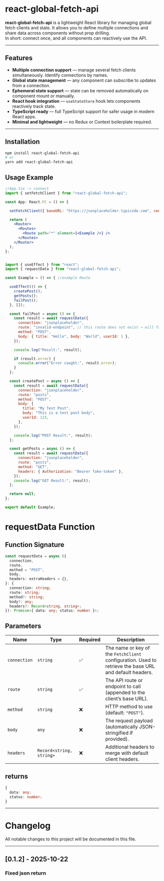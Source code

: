 # react-global-fetch-api

**react-global-fetch-api** is a lightweight React library for managing global fetch clients and state. It allows you to define multiple connections and share data across components without prop drilling.  
In short: connect once, and all components can reactively use the API.

---

## Features

- **Multiple connection support** — manage several fetch clients simultaneously. Identify connections by names.  
- **Global state management** — any component can subscribe to updates from a connection.  
- **Ephemeral state support** — state can be removed automatically on component mount or manually.  
- **React hook integration** — `useStateStore` hook lets components reactively track state.  
- **TypeScript ready** — full TypeScript support for safer usage in modern React apps.  
- **Minimal and lightweight** — no Redux or Context boilerplate required.  

---

## Installation

```bash
npm install react-global-fetch-api
# or
yarn add react-global-fetch-api
```

## Usage Example

```jsx
//App.tsx -> connect 
import { setFetchClient } from "react-global-fetch-api";

const App: React.FC = () => {

  setFetchClient({ baseURL: "https://jsonplaceholder.typicode.com", connection: "jsonplaceholder" });

  return (
    <Router>
      <Routes>
        <Route path="*" element={<Example />} />
      </Routes>
    </Router>
  );
};
```

```jsx

import { useEffect } from "react";
import { requestData } from "react-global-fetch-api";

const Example = () => { //example Route

  useEffect(() => {
    createPost();
    getPosts();
    failPost();
  }, []);

  const failPost = async () => {
    const result = await requestData({
      connection: "jsonplaceholder",
      route: "invalid-endpoint", // this route does not exist → will fail
      method: "POST",
      body: { title: "Hello", body: "World", userId: 1 },
    });

    console.log("Result:", result);

    if (result.error) {
      console.error("Error caught:", result.error);
    }
  };

  const createPost = async () => {
    const result = await requestData({
      connection: "jsonplaceholder",
      route: "posts",
      method: "POST",
      body: {
        title: "My Test Post",
        body: "This is a test post body",
        userId: 123,
      },
    });

    console.log("POST Result:", result);
  };

  const getPosts = async () => {
    const result = await requestData({
      connection: "jsonplaceholder",
      route: "posts",
      method: "GET",
      headers: { Authorization: "Bearer fake-token" },
    });
    console.log("GET Result:", result);
  };

  return null;
};

export default Example;

```

# requestData Function
## Function Signature

```ts
const requestData = async ({
  connection,
  route,
  method = "POST",
  body,
  headers: extraHeaders = {},
}: {
  connection: string;
  route: string;
  method?: string;
  body?: any;
  headers?: Record<string, string>;
}): Promise<{ data: any; status: number }>;

```

## Parameters

| Name         | Type                     | Required | Description                                                                                            |
| ------------ | ------------------------ | -------- | ------------------------------------------------------------------------------------------------------ |
| `connection` | `string`                 | ✅        | The name or key of the `FetchClient` configuration. Used to retrieve the base URL and default headers. |
| `route`      | `string`                 | ✅        | The API route or endpoint to call (appended to the client’s base URL).                                 |
| `method`     | `string`                 | ❌        | HTTP method to use (default: `"POST"`).                                                                |
| `body`       | `any`                    | ❌        | The request payload (automatically JSON-stringified if provided).                                      |
| `headers`    | `Record<string, string>` | ❌        | Additional headers to merge with default client headers.                                               |

## returns

```ts
{
  data: any;
  status: number;
}
```


----
# Changelog

All notable changes to this project will be documented in this file.

---

## [0.1.2] - 2025-10-22
### Fixed json return
